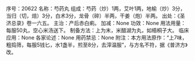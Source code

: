 序号：20622
名称：芍药丸
组成：芍药（炒）1两，艾叶1两，地榆（炒）3分，当归（切，焙）3分，白术3分，龙骨（碎）半两，干姜（炮）半两。
出处：《圣济总录》卷一六五。
主治：产后赤白痢。
加减：None
功效：None
用法用量：每服50丸，空心米汤送下。
制备方法：上为末，米醋湖为丸，如梧桐子大。
临床应用：None
各家论述：None
用药禁忌：None
附注：本方用法原作：“上7味，粗捣筛，每服5钱匕，水1盏半，煎至8分，去滓温服”，与方名不符，据《普济方》改。
